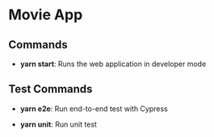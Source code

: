 # Movie App

## Commands

- **yarn start**: Runs the web application in developer mode

## Test Commands

- **yarn e2e**: Run end-to-end test with Cypress

* **yarn unit**: Run unit test
